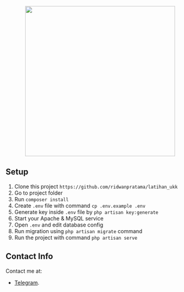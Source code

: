 <p align="center"><a href="https://laravel.com" target="_blank"><img src="https://raw.githubusercontent.com/laravel/art/master/logo-lockup/5%20SVG/2%20CMYK/1%20Full%20Color/laravel-logolockup-cmyk-red.svg" width="400"></a></p>
	
## Setup

1. Clone this project `https://github.com/ridwanpratama/latihan_ukk`
2. Go to project folder
3. Run `composer install`
4. Create `.env` file with command `cp .env.example .env`
5. Generate key inside `.env` file by `php artisan key:generate`
6. Start your Apache & MySQL service
7. Open `.env` and edit database config
8. Run migration using `php artisan migrate` command 
10. Run the project with command `php artisan serve`

## Contact Info

Contact me at:
- [Telegram](https://t.me/ridwanz02).
